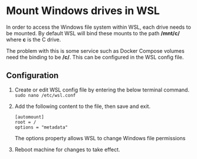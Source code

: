 # Mount Windows drives in WSL

In order to access the Windows file system within WSL, each drive needs to be mounted. By default WSL will bind these mounts to the path **/mnt/c/** where **c** is the C drive.

The problem with this is some service such as Docker Compose volumes need the binding to be **/c/**. This can be configured in the WSL config file.

## Configuration

1. Create or edit WSL config file by entering the below terminal command.
`sudo nano /etc/wsl.conf`

1. Add the following content to the file, then save and exit.
    ```
    [automount]
    root = /
    options = "metadata"
    ```
    The options property allows WSL to change Windows file permissions
1. Reboot machine for changes to take effect.
